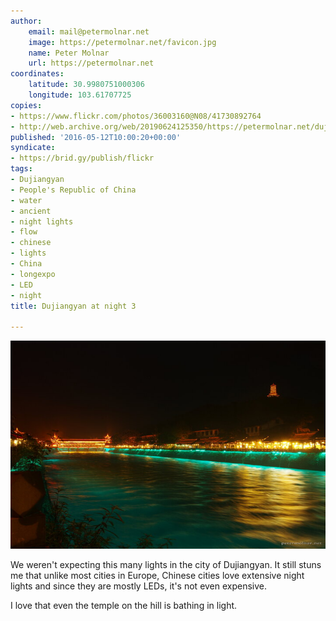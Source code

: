 ```yaml
---
author:
    email: mail@petermolnar.net
    image: https://petermolnar.net/favicon.jpg
    name: Peter Molnar
    url: https://petermolnar.net
coordinates:
    latitude: 30.9980751000306
    longitude: 103.61707725
copies:
- https://www.flickr.com/photos/36003160@N08/41730892764
- http://web.archive.org/web/20190624125350/https://petermolnar.net/dujiangyan-at-night-3/
published: '2016-05-12T10:00:20+00:00'
syndicate:
- https://brid.gy/publish/flickr
tags:
- Dujiangyan
- People's Republic of China
- water
- ancient
- night lights
- flow
- chinese
- lights
- China
- longexpo
- LED
- night
title: Dujiangyan at night 3

---
```


![](dujiangyan-at-night-3.jpg)

We weren't expecting this many lights in the city of Dujiangyan. It
still stuns me that unlike most cities in Europe, Chinese cities love
extensive night lights and since they are mostly LEDs, it's not even
expensive.

I love that even the temple on the hill is bathing in light.